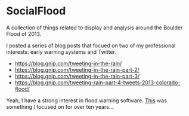 SocialFlood
===========
A collection of things related to display and analysis around the Boulder Flood of 2013.

I posted a series of blog posts that focued on two of my professional interests: early warning systems and Twitter.

- https://blog.gnip.com/tweeting-in-the-rain/
- https://blog.gnip.com/tweeting-in-the-rain-part-2/
- https://blog.gnip.com/tweeting-in-the-rain-part-3/
- https://blog.gnip.com/tweeting-rain-part-4-tweets-2013-colorado-flood/


Yeah, I have a strong interest in flood warning software. [This](https://www.onerain.com/solutions/diadvisor) was something I focused on for over ten years... 




